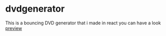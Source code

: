# dvdgenerator
This is a bouncing DVD generator that i made in react
you can have a look
[preview](dfgh.gif)
